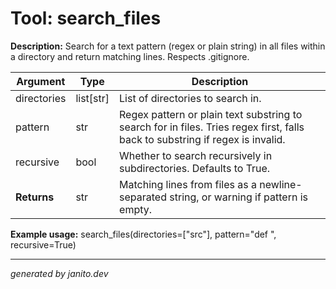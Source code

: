 # Tool: search_files

**Description:**
Search for a text pattern (regex or plain string) in all files within a directory and return matching lines. Respects .gitignore.

| Argument     | Type           | Description |
|--------------|----------------|-------------|
| directories  | list[str]      | List of directories to search in. |
| pattern      | str            | Regex pattern or plain text substring to search for in files. Tries regex first, falls back to substring if regex is invalid. |
| recursive    | bool           | Whether to search recursively in subdirectories. Defaults to True. |
| **Returns**  | str            | Matching lines from files as a newline-separated string, or warning if pattern is empty. |

**Example usage:**
search_files(directories=["src"], pattern="def ", recursive=True)

---
_generated by janito.dev_
